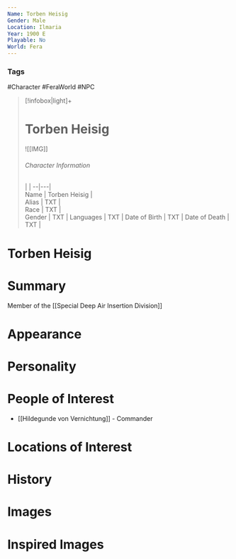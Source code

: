 ```yaml
---
Name: Torben Heisig
Gender: Male
Location: Ilmaria
Year: 1900 E
Playable: No
World: Fera
---
```


### Tags
#Character #FeraWorld #NPC

> [!infobox|light]+  
> # Torben Heisig  
> ![[IMG]]  
> ###### Character Information
>  |   |
> --|---|  
> Name | Torben Heisig |  
> Alias | TXT |  
> Race | TXT |  
> Gender | TXT |
> Languages | TXT |
> Date of Birth | TXT |
> Date of Death | TXT |

# Torben Heisig

# Summary
Member of the [[Special Deep Air Insertion Division]]
# Appearance

# Personality

# People of Interest
- [[Hildegunde von Vernichtung]] - Commander
# Locations of Interest

# History

# Images

# Inspired Images
